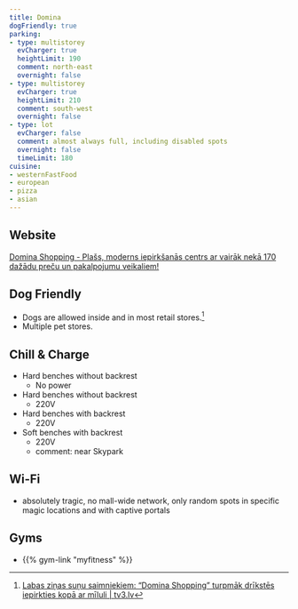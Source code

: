 ```yaml
---
title: Domina
dogFriendly: true
parking:
- type: multistorey
  evCharger: true
  heightLimit: 190
  comment: north-east
  overnight: false
- type: multistorey
  evCharger: true
  heightLimit: 210
  comment: south-west
  overnight: false
- type: lot
  evCharger: false
  comment: almost always full, including disabled spots
  overnight: false
  timeLimit: 180
cuisine:
- westernFastFood
- european
- pizza
- asian
---
```


## Website
[Domina Shopping - Plašs, moderns iepirkšanās centrs ar vairāk nekā 170 dažādu preču un pakalpojumu veikaliem!](https://domina-shopping.lv/lv/)

## Dog Friendly
- Dogs are allowed inside and in most retail stores.[^1]
- Multiple pet stores.

## Chill & Charge
- Hard benches without backrest
    - No power
- Hard benches without backrest
    - 220V
- Hard benches with backrest
    - 220V
- Soft benches with backrest
    - 220V
    - comment: near Skypark

## Wi-Fi
- absolutely tragic, no mall-wide network, only random spots in specific magic locations and with captive portals

## Gyms
- {{% gym-link "myfitness" %}}

[^1]: [Labas ziņas suņu saimniekiem: &#8220;Domina Shopping&#8221; turpmāk drīkstēs iepirkties kopā ar mīluli | tv3.lv](https://www.tv3.lv/dzivesstils/dzivnieki/labas-zinas-sunu-saimniekiem-domina-shopping-turpmak-drikstes-iepirkties-kopa-ar-miluli/)
